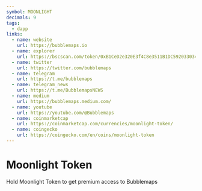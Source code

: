 ```yaml
---
symbol: MOONLIGHT
decimals: 9
tags:
  - dapp
links:
  - name: website
    url: https://bubblemaps.io
  - name: explorer
    url: https://bscscan.com/token/0xB1CeD2e320E3f4C8e3511B1DC59203303493F382
  - name: twitter
    url: https://twitter.com/bubblemaps
  - name: telegram
    url: https://t.me/bubblemaps
  - name: telegram_news
    url: https://t.me/BubblemapsNEWS
  - name: medium
    url: https://bubblemaps.medium.com/
  - name: youtube
    url: https://youtube.com/@Bubblemaps
  - name: coinmarketcap
    url: https://coinmarketcap.com/currencies/moonlight-token/
  - name: coingecko
    url: https://coingecko.com/en/coins/moonlight-token
---
```


# Moonlight Token

Hold Moonlight Token to get premium access to Bubblemaps
